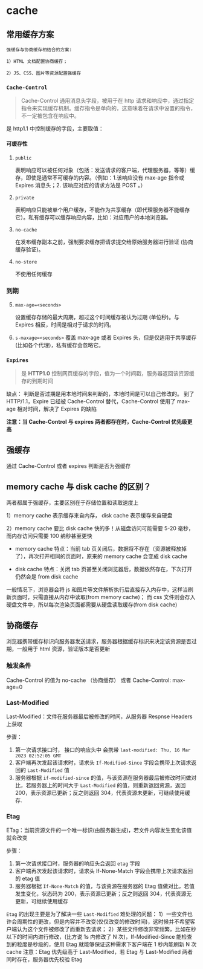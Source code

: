 # cache

## 常用缓存方案

    强缓存与协商缓存相结合的方案:

    1）HTML 文档配置协商缓存；

    2）JS、CSS、图片等资源配置强缓存

<!-- ## 强缓存

> 如果资源未过期 则取缓存，如果过期，则请求服务器，一般用于图片、js、css 等资源。 -->

### `Cache-Control`

> Cache-Control 通用消息头字段，被用于在 http 请求和响应中，通过指定指令来实现缓存机制。缓存指令是单向的，这意味着在请求中设置的指令，不一定被包含在响应中。

是 http1.1 中控制缓存的字段，主要取值：

#### 可缓存性

1. `public`

   表明响应可以被任何对象（包括：发送请求的客户端，代理服务器，等等）缓存，即使是通常不可缓存的内容。（例如：1.该响应没有 max-age 指令或 Expires 消息头；2. 该响应对应的请求方法是 POST 。）

2. `private`

   表明响应只能被单个用户缓存，不能作为共享缓存（即代理服务器不能缓存它）。私有缓存可以缓存响应内容，比如：对应用户的本地浏览器。

3. `no-cache`

   在发布缓存副本之前，强制要求缓存把请求提交给原始服务器进行验证 (协商缓存验证)。

4. `no-store`

   不使用任何缓存

### 到期

5. `max-age=<seconds>`

   设置缓存存储的最大周期，超过这个时间缓存被认为过期 (单位秒)。与 Expires 相反，时间是相对于请求的时间。

6. `s-maxage=<seconds>`
   覆盖 max-age 或者 Expires 头，但是仅适用于共享缓存 (比如各个代理)，私有缓存会忽略它。

### `Expires`

> 是 **HTTP1.0** 控制网页缓存的字段，值为一个时间戳，服务器返回该资源缓存的到期时间

缺点：
判断是否过期是用本地时间来判断的，本地时间是可以自己修改的。
到了 HTTP/1.1，Expire 已经被 Cache-Control 替代，Cache-Control 使用了 max-age 相对时间，解决了 Expires 的缺陷

**注意：当 Cache-Control 与 expires 两者都存在时，Cache-Control 优先级更高**

## 强缓存

通过 Cache-Control 或者 expires 判断是否为强缓存

## memory cache 与 disk cache 的区别？

两者都属于强缓存，主要区别在于存储位置和读取速度上

1）memory cache 表示缓存来自内存， disk cache 表示缓存来自硬盘

2）memory cache 要比 disk cache 快的多！从磁盘访问可能需要 5-20 毫秒，而内存访问只需要 100 纳秒甚至更快

- memory cache 特点：当前 tab 页关闭后，数据将不存在（资源被释放掉了），再次打开相同的页面时，原来的 memory cache 会变成 disk cache

- disk cache 特点：关闭 tab 页甚至关闭浏览器后，数据依然存在，下次打开仍然会是 from disk cache

一般情况下，浏览器会将 js 和图片等文件解析执行后直接存入内存中，这样当刷新页面时，只需直接从内存中读取(from memory cache)；
而 css 文件则会存入硬盘文件中，所以每次渲染页面都需要从硬盘读取缓存(from disk cache)

## 协商缓存

浏览器携带缓存标识向服务器发送请求，服务器根据缓存标识来决定该资源是否过期，一般用于 html 资源，验证版本是否更新

### 触发条件

Cache-Control 的值为 no-cache （协商缓存）
或者 Cache-Control: max-age=0

### Last-Modified

Last-Modified：文件在服务器最后被修改的时间，从服务器 Respnse Headers 上获取

步骤：

1. 第一次请求接口时， 接口的响应头中 会携带 `last-modified: Thu, 16 Mar 2023 02:52:05 GMT`
2. 客户端再次发起该请求时，请求头 `If-Modified-Since` 字段会携带上次请求返回的 `Last-Modified` 值
3. 服务器根据 `if-modified-since` 的值，与该资源在服务器最后被修改时间做对比，若服务器上的时间大于 `Last-Modified` 的值，则重新返回资源，返回 200，表示资源已更新；反之则返回 304，代表资源未更新，可继续使用缓存.

### Etag

ETag：当前资源文件的一个唯一标识(由服务器生成)，若文件内容发生变化该值就会改变

步骤：

1. 第一次请求接口时，服务器的响应头会返回 `etag` 字段
2. 客户端再次发起该请求时，请求头 If-None-Match 字段会携带上次请求返回的 etag 值
3. 服务器根据 `If-None-Match` 的值，与该资源在服务器的 Etag 值做对比，若值发生变化，状态码为 200，表示资源已更新；反之则返回 304，代表资源无更新，可继续使用缓存

`Etag` 的出现主要是为了解决一些 `Last-Modified` 难处理的问题：
1）一些文件也许会周期性的更改，但是内容并不改变(仅仅改变的修改时间)，这时候并不希望客户端认为这个文件被修改了而重新去请求；
2）某些文件修改非常频繁，比如在秒以下的时间内进行修改，(比方说 1s 内修改了 N 次)，If-Modified-Since 能检查到的粒度是秒级的，使用 Etag 就能够保证这种需求下客户端在 1 秒内能刷新 N 次 cache
注意：Etag 优先级高于 Last-Modified，若 Etag 与 Last-Modified 两者同时存在，服务器优先校验 Etag
